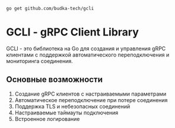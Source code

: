 ```bash
go get github.com/budka-tech/gcli
```

# GCLI - gRPC Client Library

GCLI - это библиотека на Go для создания и управления gRPC клиентами с поддержкой автоматического переподключения и мониторинга соединения.

## Основные возможности
1. Создание gRPC клиентов с настраиваемыми параметрами
2. Автоматическое переподключение при потере соединения
3. Поддержка TLS и небезопасных соединений
4. Настраиваемые таймауты подключения
5. Встроенное логирование